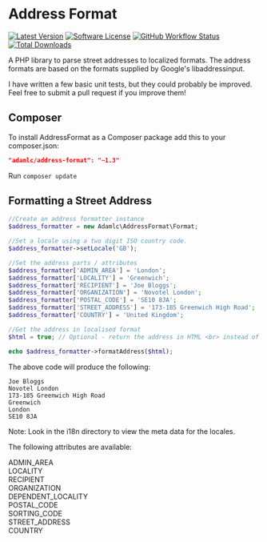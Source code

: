 Address Format
=============

[![Latest Version](https://img.shields.io/github/tag/adamlc/address-format.svg?label=release&style=flat-square)](https://github.com/adamlc/address-format/releases)
[![Software License](https://img.shields.io/badge/license-MIT-brightgreen.svg?style=flat-square)](LICENSE)
[![GitHub Workflow Status](https://img.shields.io/github/actions/workflow/status/adamlc/address-format/ci.yml?style=flat-square)](https://github.com/adamlc/address-format/actions/workflows/ci.yml)
[![Total Downloads](https://img.shields.io/packagist/dt/adamlc/address-format.svg?style=flat-square)](https://packagist.org/packages/adamlc/address-format)

A PHP library to parse street addresses to localized formats. The address formats are based on the formats supplied by Google's libaddressinput.

I have written a few basic unit tests, but they could probably be improved. Feel free to submit a pull request if you improve them!


## Composer

To install AddressFormat as a Composer package add this to your composer.json:

```json
"adamlc/address-format": "~1.3"
```

Run `composer update`


## Formatting a Street Address

```php
//Create an address formatter instance
$address_formatter = new Adamlc\AddressFormat\Format;

//Set a locale using a two digit ISO country code.
$address_formatter->setLocale('GB');

//Set the address parts / attributes
$address_formatter['ADMIN_AREA'] = 'London';
$address_formatter['LOCALITY'] = 'Greenwich';
$address_formatter['RECIPIENT'] = 'Joe Bloggs';
$address_formatter['ORGANIZATION'] = 'Novotel London';
$address_formatter['POSTAL_CODE'] = 'SE10 8JA';
$address_formatter['STREET_ADDRESS'] = '173-185 Greenwich High Road';
$address_formatter['COUNTRY'] = 'United Kingdom';

//Get the address in localised format
$html = true; // Optional - return the address in HTML <br> instead of \n new lines

echo $address_formatter->formatAddress($html);
```


The above code will produce the following:

```
Joe Bloggs
Novotel London
173-185 Greenwich High Road
Greenwich
London
SE10 8JA
```


Note: Look in the i18n directory to view the meta data for the locales.


The following attributes are available:

ADMIN_AREA  
LOCALITY  
RECIPIENT  
ORGANIZATION  
DEPENDENT_LOCALITY  
POSTAL_CODE  
SORTING_CODE  
STREET_ADDRESS  
COUNTRY  
